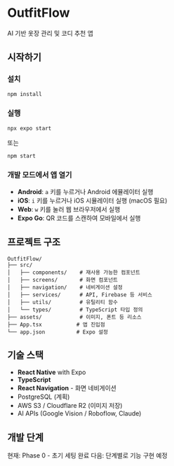 # OutfitFlow

AI 기반 옷장 관리 및 코디 추천 앱

## 시작하기

### 설치

```bash
npm install
```

### 실행

```bash
npx expo start
```

또는

```bash
npm start
```

### 개발 모드에서 앱 열기

- **Android**: `a` 키를 누르거나 Android 에뮬레이터 실행
- **iOS**: `i` 키를 누르거나 iOS 시뮬레이터 실행 (macOS 필요)
- **Web**: `w` 키를 눌러 웹 브라우저에서 실행
- **Expo Go**: QR 코드를 스캔하여 모바일에서 실행

## 프로젝트 구조

```
OutfitFlow/
├── src/
│   ├── components/    # 재사용 가능한 컴포넌트
│   ├── screens/       # 화면 컴포넌트
│   ├── navigation/    # 네비게이션 설정
│   ├── services/      # API, Firebase 등 서비스
│   ├── utils/         # 유틸리티 함수
│   └── types/         # TypeScript 타입 정의
├── assets/            # 이미지, 폰트 등 리소스
├── App.tsx           # 앱 진입점
└── app.json          # Expo 설정

```

## 기술 스택

- **React Native** with Expo
- **TypeScript**
- **React Navigation** - 화면 네비게이션
- PostgreSQL (계획)
- AWS S3 / Cloudflare R2 (이미지 저장)
- AI APIs (Google Vision / Roboflow, Claude)

## 개발 단계

현재: Phase 0 - 초기 세팅 완료
다음: 단계별로 기능 구현 예정
